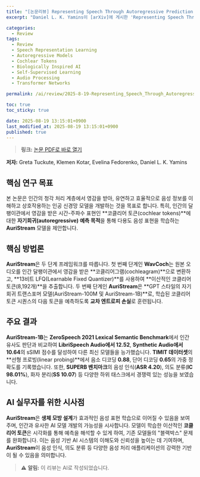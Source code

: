 ```yaml
---
title: "[논문리뷰] Representing Speech Through Autoregressive Prediction of Cochlear Tokens"
excerpt: "Daniel L. K. Yamins이 [arXiv]에 게시한 'Representing Speech Through Autoregressive Prediction of Cochlear Tokens' 논문에 대한 자세한 리뷰입니다."

categories:
  - Review
tags:
  - Review
  - Speech Representation Learning
  - Autoregressive Models
  - Cochlear Tokens
  - Biologically Inspired AI
  - Self-Supervised Learning
  - Audio Processing
  - Transformer Networks

permalink: /ai/review/2025-8-19-Representing_Speech_Through_Autoregressive_Prediction_of_Cochlear_Tokens/

toc: true
toc_sticky: true

date: 2025-08-19 13:15:01+0900
last_modified_at: 2025-08-19 13:15:01+0900
published: true
---
```

> **링크:** [논문 PDF로 바로 열기](https://arxiv.org/abs/2508.11598)

**저자:** Greta Tuckute, Klemen Kotar, Evelina Fedorenko, Daniel L. K. Yamins



## 핵심 연구 목표
본 논문은 인간의 청각 처리 계층에서 영감을 받아, 유연하고 효율적으로 음성 정보를 이해하고 상호작용하는 인공 신경망 모델을 개발하는 것을 목표로 합니다. 특히, 인간의 달팽이관에서 영감을 받은 시간-주파수 표현인 **코클리어 토큰(cochlear tokens)**에 대한 **자기회귀(autoregressive) 예측 목적**을 통해 다용도 음성 표현을 학습하는 **AuriStream** 모델을 제안합니다.

## 핵심 방법론
**AuriStream**은 두 단계 프레임워크를 따릅니다. 첫 번째 단계인 **WavCoch**는 원본 오디오를 인간 달팽이관에서 영감을 받은 **코클리어그램(cochleagram)**으로 변환하고, **13비트 LFQ(Learnable Fixed Quantizer)**를 사용하여 **이산적인 코클리어 토큰(8,192개)**을 추출합니다. 두 번째 단계인 **AuriStream**은 **GPT 스타일의 자기회귀 트랜스포머 모델(AuriStream-100M 및 AuriStream-1B)**로, 학습된 코클리어 토큰 시퀀스의 다음 토큰을 예측하도록 **교차 엔트로피 손실**로 훈련됩니다.

## 주요 결과
**AuriStream-1B**는 **ZeroSpeech 2021 Lexical Semantic Benchmark**에서 인간 유사도 판단과 비교하여 **LibriSpeech Audio에서 12.52**, **Synthetic Audio에서 10.64**의 sSIMI 점수를 달성하여 다른 최신 모델들을 능가했습니다. **TIMIT 데이터셋**의 **선형 프로빙(linear probing)**에서 음소 디코딩 **0.88**, 단어 디코딩 **0.65**의 가중 정확도를 기록했습니다. 또한, **SUPERB 벤치마크**의 음성 인식(**ASR 4.20**), 의도 분류(**IC 98.01%**), 화자 분리(**SS 10.07**) 등 다양한 하위 태스크에서 경쟁력 있는 성능을 보였습니다.

## AI 실무자를 위한 시사점
**AuriStream**은 **생체 모방 설계**가 효과적인 음성 표현 학습으로 이어질 수 있음을 보여주며, 인간과 유사한 AI 모델 개발의 가능성을 시사합니다. 모델이 학습한 이산적인 **코클리어 토큰**은 시각화를 통해 예측을 해석할 수 있게 하여, 기존 모델들의 "블랙박스" 문제를 완화합니다. 이는 음성 기반 AI 시스템의 이해도와 신뢰성을 높이는 데 기여하며, **AuriStream**이 음성 인식, 의도 분류 등 다양한 음성 처리 애플리케이션의 강력한 기반이 될 수 있음을 의미합니다.

> ⚠️ **알림:** 이 리뷰는 AI로 작성되었습니다.